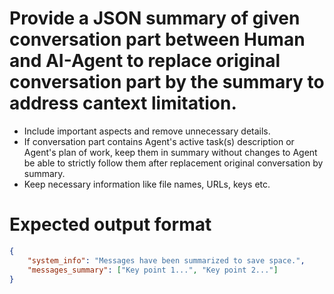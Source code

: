# Provide a JSON summary of given conversation part between Human and AI-Agent to replace original conversation part by the summary to address cantext limitation.
- Include important aspects and remove unnecessary details.
- If conversation part contains Agent's active task(s) description or Agent's plan of work, keep them in summary without changes to Agent be able to strictly follow them after replacement original conversation by summary.
- Keep necessary information like file names, URLs, keys etc.

# Expected output format
~~~json
{
    "system_info": "Messages have been summarized to save space.",
    "messages_summary": ["Key point 1...", "Key point 2..."]
}
~~~
